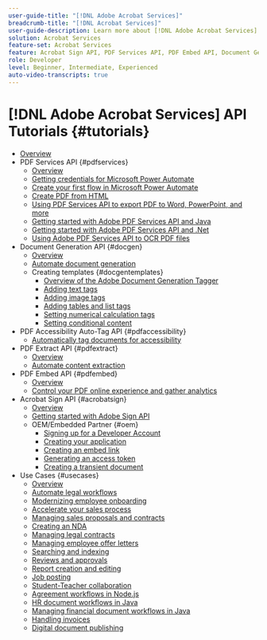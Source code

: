 ```yaml
---
user-guide-title: "[!DNL Adobe Acrobat Services]"
breadcrumb-title: "[!DNL Acrobat Services]"
user-guide-description: Learn more about [!DNL Adobe Acrobat Services]
solution: Acrobat Services
feature-set: Acrobat Services
feature: Acrobat Sign API, PDF Services API, PDF Embed API, Document Generation API
role: Developer
level: Beginner, Intermediate, Experienced
auto-video-transcripts: true
---
```


# [!DNL Adobe Acrobat Services] API Tutorials {#tutorials}

+ [Overview](overview.md)
+ PDF Services API {#pdfservices}
  + [Overview](pdfservices/overview-pdfservices.md)
  + [Getting credentials for Microsoft Power Automate](pdfservices/getting-credentials-power-automate.md)
  + [Create your first flow in Microsoft Power Automate](pdfservices/create-workflow-power-automate.md)
  + [Create PDF from HTML](pdfservices/createpdffromhtml.md)
  + [Using PDF Services API to export PDF to Word, PowerPoint, and more](pdfservices/exportpdf.md)
  + [Getting started with Adobe PDF Services API and Java](pdfservices/gettingstartedjava.md)
  + [Getting started with Adobe PDF Services API and .Net](pdfservices/gettingstartednet.md)
  + [Using Adobe PDF Services API to OCR PDF files](pdfservices/ocr.md)
+ Document Generation API {#docgen}
  + [Overview](docgen/overview-docgen.md)
  + [Automate document generation](docgen/automate-doc-gen.md)
  + Creating templates {#docgentemplates}
    + [Overview of the Adobe Document Generation Tagger](docgen/taggeroverview.md)
    + [Adding text tags](docgen/taggeraddtexttags.md)
    + [Adding image tags](docgen/taggeraddimagetags.md)
    + [Adding tables and list tags](docgen/taggertables.md)
    + [Setting numerical calculation tags](docgen/taggercalculations.md)
    + [Setting conditional content](docgen/taggerconditional.md)
+ PDF Accessibility Auto-Tag API {#pdfaccessibility}
    + [Automatically tag documents for accessibility](pdfaccessibility/automatically-add-tags.md)
+ PDF Extract API {#pdfextract}
  + [Overview](pdfextract/overview-extract.md)
  + [Automate content extraction](pdfextract/automate-content-extraction.md)
+ PDF Embed API {#pdfembed}
  + [Overview](pdfembed/overview-embed.md)
  + [Control your PDF online experience and gather analytics](pdfembed/controlpdfexperience.md)
+ Acrobat Sign API {#acrobatsign}
  + [Overview](acrobatsign/overview-sign.md)
  + [Getting started with Adobe Sign API](acrobatsign/signapi.md)
  + OEM/Embedded Partner {#oem}
    + [Signing up for a Developer Account](acrobatsign/sign-up-developer-account.md)
    + [Creating your application](acrobatsign/creating-your-application.md)
    + [Creating an embed link](acrobatsign/creating-an-embed-link.md)
    + [Generating an access token](acrobatsign/generating-an-access-token.md)
    + [Creating a transient document](acrobatsign/creating-a-transient-document.md)
+ Use Cases {#usecases}
  + [Overview](usecases/overview-usecases.md)
  + [Automate legal workflows](usecases/automatelegalworkflows.md)
  + [Modernizing employee onboarding](usecases/employeeonboarding.md)
  + [Accelerate your sales process](usecases/acceleratesales.md)
  + [Managing sales proposals and contracts](usecases/sales.md)
  + [Creating an NDA](usecases/nda.md)
  + [Managing legal contracts](usecases/legal.md)
  + [Managing employee offer letters](usecases/offer.md)
  + [Searching and indexing](usecases/searching.md)
  + [Reviews and approvals](usecases/reviews.md)
  + [Report creation and editing](usecases/reportcreation.md)
  + [Job posting](usecases/jobposting.md)
  + [Student-Teacher collaboration](usecases/educationcollab.md)
  + [Agreement workflows in Node.js](usecases/AgreementWorkflowsNodejs.md)
  + [HR document workflows in Java](usecases/HRAgreementWorkflowsJava.md)
  + [Managing financial document workflows in Java](usecases/FinanceWorkflowsJava.md)
  + [Handling invoices](usecases/invoices.md)
  + [Digital document publishing](usecases/ddppdfembedapi.md)
 
